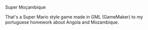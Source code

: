 Super Moçambique

That's a Super Mario style game made in GML (GameMaker) to my portuguese homework about Angola and Mozambique.
